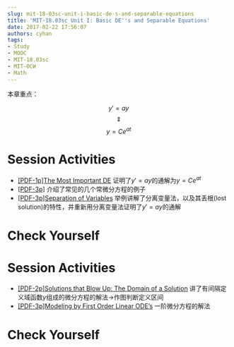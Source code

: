 ```yaml
---
slug: mit-18-03sc-unit-i-basic-de-s-and-separable-equations
title: 'MIT-18.03sc Unit I: Basic DE''s and Separable Equations'
date: 2017-02-22 17:56:07
authors: cyhan
tags:
- Study
- MOOC
- MIT-18.03sc
- MIT-OCW
- Math
---
```


本章重点：

$$
y'=ay
$$
$$
\Updownarrow 
$$
$$
y=Ce^{at}
$$

<!-- truncate -->

# Session Activities
-  [[PDF-1p]The Most Important DE](https://ocw.mit.edu/courses/mathematics/18-03sc-differential-equations-fall-2011/unit-i-first-order-differential-equations/basic-de-and-separable-equations/MIT18_03SCF11_s1_0intro.pdf)
    证明了$y'=ay$的通解为$y=Ce^{at}$
-  [[PDF-3p]](https://ocw.mit.edu/courses/mathematics/18-03sc-differential-equations-fall-2011/unit-i-first-order-differential-equations/basic-de-and-separable-equations/MIT18_03SCF11_s1_1text.pdf)
    介绍了常见的几个常微分方程的例子
-  [[PDF-3p]Separation of Variables](https://ocw.mit.edu/courses/mathematics/18-03sc-differential-equations-fall-2011/unit-i-first-order-differential-equations/basic-de-and-separable-equations/MIT18_03SCF11_s1_2text.pdf)
    举例讲解了分离变量法，以及其丢根(lost solution)的特性，并重新用分离变量法证明了$y'=ay$的通解

# Check Yourself

# Session Activities
-  [[PDF-2p]Solutions that Blow Up: The Domain of a Solution](https://ocw.mit.edu/courses/mathematics/18-03sc-differential-equations-fall-2011/unit-i-first-order-differential-equations/basic-de-and-separable-equations/MIT18_03SCF11_s1_5text.pdf)
    讲了有间隔定义域函数$y$组成的微分方程的解法->作图判断定义区间
-  [[PDF-3p]Modeling by First Order Linear ODE’s](https://ocw.mit.edu/courses/mathematics/18-03sc-differential-equations-fall-2011/unit-i-first-order-differential-equations/basic-de-and-separable-equations/MIT18_03SCF11_s1_6text.pdf)
    一阶微分方程的解法

# Check Yourself
